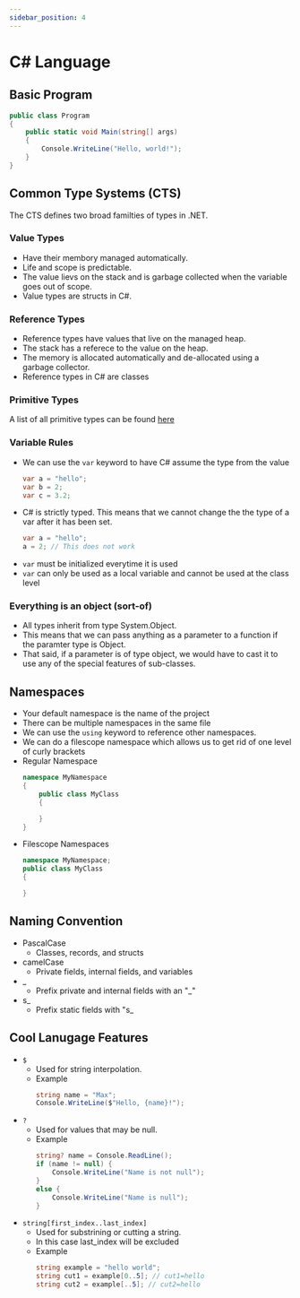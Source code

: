 ```yaml
---
sidebar_position: 4
---
```


# C# Language

## Basic Program
```csharp
public class Program
{
    public static void Main(string[] args)
    {
        Console.WriteLine("Hello, world!");
    }
}
```

## Common Type Systems (CTS)
The CTS defines two broad familties of types in .NET.

### Value Types
- Have their membory managed automatically.
- Life and scope is predictable.
- The value lievs on the stack and is garbage collected when the variable goes out of scope.
- Value types are structs in C#.

### Reference Types
- Reference types have values that live on the managed heap.
- The stack has a referece to the value on the heap.
- The memory is allocated automatically and de-allocated using a garbage collector.
- Reference types in C# are classes

### Primitive Types
A list of all primitive types can be found [here](https://docs.microsoft.com/en-us/dotnet/csharp/language-reference/builtin-types/built-in-types)

### Variable Rules
- We can use the `var` keyword to have C# assume the type from the value
    ```csharp
    var a = "hello";
    var b = 2;
    var c = 3.2;
    ```
- C# is strictly typed.  This means that we cannot change the the type of a var after it has been set.
    ```csharp
    var a = "hello";
    a = 2; // This does not work
    ```
- `var` must be initialized everytime it is used
- `var` can only be used as a local variable and cannot be used at the class level

### Everything is an object (sort-of)
- All types inherit from type System.Object.
- This means that we can pass anything as a parameter to a function if the paramter type is Object.
- That said, if a parameter is of type object, we would have to cast it to use any of the special features of sub-classes.

## Namespaces
- Your default namespace is the name of the project
- There can be multiple namespaces in the same file
- We can use the `using` keyword to reference other namespaces.
- We can do a filescope namespace which allows us to get rid of one level of curly brackets
- Regular Namespace
    ```csharp
    namespace MyNamespace
    {
        public class MyClass
        {

        }
    }
    ```
- Filescope Namespaces
    ```csharp
    namespace MyNamespace;
    public class MyClass
    {

    }
    ```

## Naming Convention
- PascalCase
    - Classes, records, and structs
- camelCase
    - Private fields, internal fields, and variables
- _
    - Prefix private and internal fields with an "_"
- s_
    - Prefix static fields with "s_

## Cool Lanugage Features
- `$`
    - Used for string interpolation. 
    - Example 
        ```csharp
        string name = "Max";
        Console.WriteLine($"Hello, {name}!");
        ```
- `?`
    - Used for values that may be null.
    - Example
        ```csharp
        string? name = Console.ReadLine();
        if (name != null) {
            Console.WriteLine("Name is not null");
        }
        else {
            Console.WriteLine("Name is null");
        }
        ```
- `string[first_index..last_index]`
    - Used for substrining or cutting a string. 
    - In this case last_index will be excluded
    - Example
        ```csharp
        string example = "hello world";
        string cut1 = example[0..5]; // cut1=hello
        string cut2 = example[..5]; // cut2=hello
        ```

